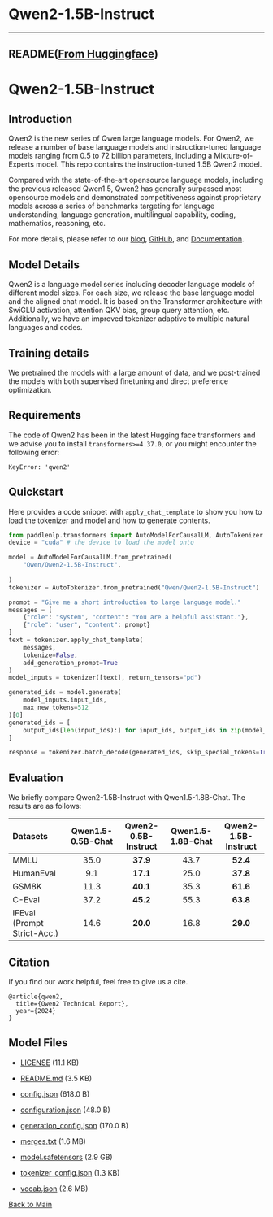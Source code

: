 
# Qwen2-1.5B-Instruct
---


## README([From Huggingface](https://huggingface.co/Qwen/Qwen2-1.5B-Instruct))



# Qwen2-1.5B-Instruct

## Introduction

Qwen2 is the new series of Qwen large language models. For Qwen2, we release a number of base language models and instruction-tuned language models ranging from 0.5 to 72 billion parameters, including a Mixture-of-Experts model. This repo contains the instruction-tuned 1.5B Qwen2 model.

Compared with the state-of-the-art opensource language models, including the previous released Qwen1.5, Qwen2 has generally surpassed most opensource models and demonstrated competitiveness against proprietary models across a series of benchmarks targeting for language understanding, language generation, multilingual capability, coding, mathematics, reasoning, etc.

For more details, please refer to our [blog](https://qwenlm.github.io/blog/qwen2/), [GitHub](https://github.com/QwenLM/Qwen2), and [Documentation](https://qwen.readthedocs.io/en/latest/).
<br>

## Model Details
Qwen2 is a language model series including decoder language models of different model sizes. For each size, we release the base language model and the aligned chat model. It is based on the Transformer architecture with SwiGLU activation, attention QKV bias, group query attention, etc. Additionally, we have an improved tokenizer adaptive to multiple natural languages and codes.

## Training details
We pretrained the models with a large amount of data, and we post-trained the models with both supervised finetuning and direct preference optimization.


## Requirements
The code of Qwen2 has been in the latest Hugging face transformers and we advise you to install `transformers>=4.37.0`, or you might encounter the following error:
```
KeyError: 'qwen2'
```

## Quickstart

Here provides a code snippet with `apply_chat_template` to show you how to load the tokenizer and model and how to generate contents.

```python
from paddlenlp.transformers import AutoModelForCausalLM, AutoTokenizer
device = "cuda" # the device to load the model onto

model = AutoModelForCausalLM.from_pretrained(
    "Qwen/Qwen2-1.5B-Instruct",
    
)
tokenizer = AutoTokenizer.from_pretrained("Qwen/Qwen2-1.5B-Instruct")

prompt = "Give me a short introduction to large language model."
messages = [
    {"role": "system", "content": "You are a helpful assistant."},
    {"role": "user", "content": prompt}
]
text = tokenizer.apply_chat_template(
    messages,
    tokenize=False,
    add_generation_prompt=True
)
model_inputs = tokenizer([text], return_tensors="pd")

generated_ids = model.generate(
    model_inputs.input_ids,
    max_new_tokens=512
)[0]
generated_ids = [
    output_ids[len(input_ids):] for input_ids, output_ids in zip(model_inputs.input_ids, generated_ids)
]

response = tokenizer.batch_decode(generated_ids, skip_special_tokens=True)[0]
```

## Evaluation

We briefly compare Qwen2-1.5B-Instruct with Qwen1.5-1.8B-Chat. The results are as follows:

| Datasets | Qwen1.5-0.5B-Chat | **Qwen2-0.5B-Instruct** | Qwen1.5-1.8B-Chat | **Qwen2-1.5B-Instruct** |
| :--- | :---: | :---: | :---: | :---: |
| MMLU | 35.0 | **37.9** | 43.7 | **52.4** |
| HumanEval | 9.1 | **17.1** | 25.0 | **37.8** |
| GSM8K | 11.3 | **40.1** | 35.3 | **61.6** |
| C-Eval | 37.2 | **45.2** | 55.3 | **63.8** |
| IFEval (Prompt Strict-Acc.) | 14.6 | **20.0** | 16.8 | **29.0** |

## Citation

If you find our work helpful, feel free to give us a cite.

```
@article{qwen2,
  title={Qwen2 Technical Report},
  year={2024}
}
```



## Model Files

- [LICENSE](https://paddlenlp.bj.bcebos.com/models/community/Qwen/Qwen2-1.5B-Instruct/LICENSE) (11.1 KB)

- [README.md](https://paddlenlp.bj.bcebos.com/models/community/Qwen/Qwen2-1.5B-Instruct/README.md) (3.5 KB)

- [config.json](https://paddlenlp.bj.bcebos.com/models/community/Qwen/Qwen2-1.5B-Instruct/config.json) (618.0 B)

- [configuration.json](https://paddlenlp.bj.bcebos.com/models/community/Qwen/Qwen2-1.5B-Instruct/configuration.json) (48.0 B)

- [generation_config.json](https://paddlenlp.bj.bcebos.com/models/community/Qwen/Qwen2-1.5B-Instruct/generation_config.json) (170.0 B)

- [merges.txt](https://paddlenlp.bj.bcebos.com/models/community/Qwen/Qwen2-1.5B-Instruct/merges.txt) (1.6 MB)

- [model.safetensors](https://paddlenlp.bj.bcebos.com/models/community/Qwen/Qwen2-1.5B-Instruct/model.safetensors) (2.9 GB)

- [tokenizer_config.json](https://paddlenlp.bj.bcebos.com/models/community/Qwen/Qwen2-1.5B-Instruct/tokenizer_config.json) (1.3 KB)

- [vocab.json](https://paddlenlp.bj.bcebos.com/models/community/Qwen/Qwen2-1.5B-Instruct/vocab.json) (2.6 MB)


[Back to Main](../../)